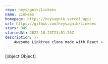 ```yaml
---
repo: heysagnik/Linkees
name: Linkees
homepage: https://heysagnik.vercel.app/
url: https://github.com/heysagnik/Linkees
stars: 349
starredAt: 2022-10-23T23:01:26Z
description: |-
    Awesome Linktree clone made with React ⚛️
---
```


[object Object]
